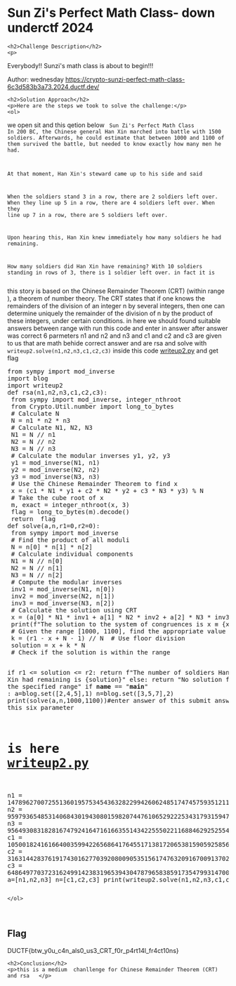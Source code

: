 <title>Sun Zi's Perfect Math Class- down underctf 2024</title>

<!DOCTYPE html>
<html>

<body>
    <h1>Sun Zi's Perfect Math Class- down underctf 2024</h1>

    <h2>Challenge Description</h2>
    <p> 
Everybody!! Sunzi's math class is about to begin!!!

Author: wednesday
https://crypto-sunzi-perfect-math-class-6c3d583b3a73.2024.ductf.dev/

</p>
 
    <h2>Solution Approach</h2>
    <p>Here are the steps we took to solve the challenge:</p>
    <ol>
we open sit and this qetion below
<code>
Sun Zi's Perfect Math Class
In 200 BC, the Chinese general Han Xin marched into battle with 1500 soldiers. Afterwards, he could estimate that between 1000 and 1100 of them survived the battle, but needed to know exactly how many men he had.

At that moment, Han Xin's steward came up to his side and said

When the soldiers stand 3 in a row, there are 2 soldiers left over. When they line up 5 in a row, there are 4 soldiers left over. When they line up 7 in a row, there are 5 soldiers left over.

Upon hearing this, Han Xin knew immediately how many soldiers he had remaining.

How many soldiers did Han Xin have remaining?
With 10 soldiers standing in rows of 3, there is 1 soldier left over.
in fact it is 

</code>      
this story is based on the Chinese Remainder Theorem (CRT) (within range ), 
a theorem of number theory. The CRT states that if one knows the remainders of the division of an integer n by several integers,
 then one can determine uniquely the remainder of the division of n by the product of these integers, under certain conditions.  
in here we should found suitable answers between range with run this code and enter in answer
after answer was correct 6 parmeters n1 and n2 and n3 and c1 and c2 and c3 are given to us that are math behide correct answer 
and are rsa and solve with <code>writeup2.solve(n1,n2,n3,c1,c2,c3)</code> inside this code  <a href="https://github.com/cybersecctf/blog/blob/main/2024/downunderctf2024/SunZisPerfectMathClass/writeup2.py">writeup2.py</a> 
and get flag
<pre>
from sympy import mod_inverse
import blog
import writeup2
def rsa(n1,n2,n3,c1,c2,c3):
 from sympy import mod_inverse, integer_nthroot
 from Crypto.Util.number import long_to_bytes
 # Calculate N
 N = n1 * n2 * n3
 # Calculate N1, N2, N3
 N1 = N // n1
 N2 = N // n2
 N3 = N // n3
 # Calculate the modular inverses y1, y2, y3
 y1 = mod_inverse(N1, n1)
 y2 = mod_inverse(N2, n2)
 y3 = mod_inverse(N3, n3)
 # Use the Chinese Remainder Theorem to find x
 x = (c1 * N1 * y1 + c2 * N2 * y2 + c3 * N3 * y3) % N
 # Take the cube root of x
 m, exact = integer_nthroot(x, 3)
 flag = long_to_bytes(m).decode()
 return  flag
def solve(a,n,r1=0,r2=0):
 from sympy import mod_inverse
 # Find the product of all moduli
 N = n[0] * n[1] * n[2]
 # Calculate individual components
 N1 = N // n[0]
 N2 = N // n[1]
 N3 = N // n[2]
 # Compute the modular inverses
 inv1 = mod_inverse(N1, n[0])
 inv2 = mod_inverse(N2, n[1])
 inv3 = mod_inverse(N3, n[2])
 # Calculate the solution using CRT
 x = (a[0] * N1 * inv1 + a[1] * N2 * inv2 + a[2] * N3 * inv3) % N
 print(f"The solution to the system of congruences is x ≡ {x} (mod {N})")
 # Given the range [1000, 1100], find the appropriate value for k
 k = (r1 - x + N - 1) // N  # Use floor division
 solution = x + k * N
 # Check if the solution is within the range
 
 if r1 <= solution <= r2:
    return f"The number of soldiers Han Xin had remaining is {solution}"
 else:
    return  "No solution found within the specified range"
if __name__ == "__main__" :
 a=blog.set([2,4,5],1)
 n=blog.set([3,5,7],2)
 print(solve(a,n,1000,1100))#enter answer of this submit answer and get this six parameter
# is here   <a href="https://github.com/cybersecctf/blog/blob/main/2024/downunderctf2024/SunZisPerfectMathClass/writeup2.py">writeup2.py</a>
 n1 = 147896270072551360195753454363282299426062485174745759351211846489928910241753224819735285744845837638083944350358908785909584262132415921461693027899236186075383010852224067091477810924118719861660629389172820727449033189259975221664580227157731435894163917841980802021068840549853299166437257181072372761693
 n2 = 95979365485314068430194308015982074476106529222534317931594712046922760584774363858267995698339417335986543347292707495833182921439398983540425004105990583813113065124836795470760324876649225576921655233346630422669551713602423987793822459296761403456611062240111812805323779302474406733327110287422659815403
 n3 = 95649308318281674792416471616635514342255502211688462925255401503618542159533496090638947784818456347896833168508179425853277740290242297445486511810651365722908240687732315319340403048931123530435501371881740859335793804194315675972192649001074378934213623075830325229416830786633930007188095897620439987817
 c1 = 105001824161664003599422656864176455171381720653815905925856548632486703162518989165039084097502312226864233302621924809266126953771761669365659646250634187967109683742983039295269237675751525196938138071285014551966913785883051544245059293702943821571213612968127810604163575545004589035344590577094378024637
 c2 = 31631442837619174301627703920800905351561747632091670091370206898569727230073839052473051336225502632628636256671728802750596833679629890303700500900722642779064628589492559614751281751964622696427520120657753178654351971238020964729065716984136077048928869596095134253387969208375978930557763221971977878737
 c3 = 64864977037231624991423831965394304787965838591735479931470076118956460041888044329021534008265748308238833071879576193558419510910272917201870797698253331425756509041685848066195410586013190421426307862029999566951239891512032198024716311786896333047799598891440799810584167402219122283692655717691362258659
 a=[n1,n2,n3]
 n=[c1,c2,c3] 
 print(writeup2.solve(n1,n2,n3,c1,c2,c3))
</pre>     

    </ol>
<br>
    <h2>Flag</h2>
    <p class="flag">DUCTF{btw_y0u_c4n_als0_us3_CRT_f0r_p4rt14l_fr4ct10ns}
</p>

    <h2>Conclusion</h2>
    <p>this is a medium  chanllenge for Chinese Remainder Theorem (CRT) and rsa   </p>
</body>
</html>


